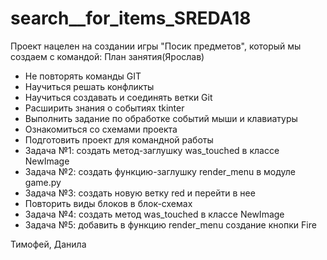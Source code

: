 # search__for_items_SREDA18
Проект нацелен на создании игры "Посик предметов", который мы создаем с командой: 
План занятия(Ярослав)
- Не повторять команды GIT
- Научиться решать конфликты
- Научиться создавать и соединять ветки Git
- Расширить знания о событиях tkinter
- Выполнить задание по обработке событий мыши и клавиатуры
- Ознакомиться со схемами проекта
- Подготовить проект для командной работы
- Задача №1: создать метод-заглушку was_touched в классе NewImage
- Задача №2: создать функцию-заглушку render_menu в модуле game.py
- Задача №3: создать новую ветку red и перейти в нее
- Повторить виды блоков в блок-схемах
- Задача №4: создать метод was_touched в классе NewImage
- Задача №5: добавить в функцию render_menu создание кнопки Fire

 Тимофей, Данила